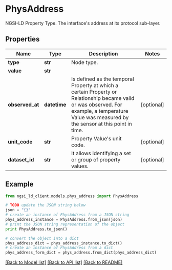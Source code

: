 # PhysAddress

NGSI-LD Property Type. The interface's address at its protocol sub-layer.

## Properties
Name | Type | Description | Notes
------------ | ------------- | ------------- | -------------
**type** | **str** | Node type.  | 
**value** | **str** |  | 
**observed_at** | **datetime** | Is defined as the temporal Property at which a certain Property or Relationship became valid or was observed. For example, a temperature Value was measured by the sensor at this point in time.  | [optional] 
**unit_code** | **str** | Property Value&#39;s unit code.  | [optional] 
**dataset_id** | **str** | It allows identifying a set or group of property values.  | [optional] 

## Example

```python
from ngsi_ld_client.models.phys_address import PhysAddress

# TODO update the JSON string below
json = "{}"
# create an instance of PhysAddress from a JSON string
phys_address_instance = PhysAddress.from_json(json)
# print the JSON string representation of the object
print PhysAddress.to_json()

# convert the object into a dict
phys_address_dict = phys_address_instance.to_dict()
# create an instance of PhysAddress from a dict
phys_address_form_dict = phys_address.from_dict(phys_address_dict)
```
[[Back to Model list]](../README.md#documentation-for-models) [[Back to API list]](../README.md#documentation-for-api-endpoints) [[Back to README]](../README.md)


